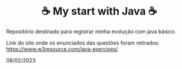 <div align="center">
    <h1>☕ My start with Java ☕ </h1>
</div>

Repositório destinado para registrar minha evolução com java básico.

Link do site onde os enunciados das questões foram retirados: https://www.w3resource.com/java-exercises/

08/02/2023
